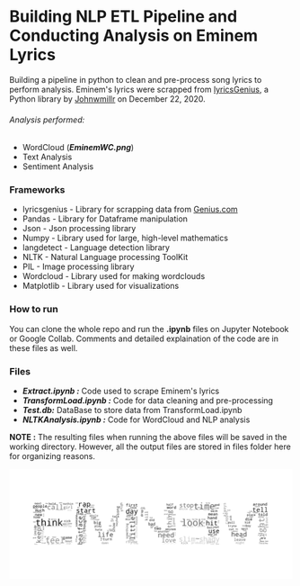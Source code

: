 # Building NLP ETL Pipeline and Conducting Analysis on Eminem Lyrics

Building a pipeline in python to clean and pre-process song lyrics to perform analysis. Eminem's lyrics were scrapped from [lyricsGenius](https://github.com/johnwmillr/LyricsGenius), a Python library by [Johnwmillr](https://github.com/johnwmillr) on December 22, 2020.

###### Analysis performed:
- WordCloud (***EminemWC.png***)
- Text Analysis
- Sentiment Analysis

### Frameworks
- lyricsgenius - Library for scrapping data from [Genius.com](https://genius.com)
- Pandas - Library for Dataframe manipulation
- Json - Json processing library 
- Numpy - Library used for large, high-level mathematics
- langdetect - Language detection library
- NLTK - Natural Language processing ToolKit
- PIL - Image processing library
- Wordcloud - Library used for making wordclouds
- Matplotlib - Library used for visualizations

### How to run 

You can clone the whole repo and run the **.ipynb** files on Jupyter Notebook or Google Collab. Comments and detailed explaination of the code are in these files as well.

### Files 
- ***Extract.ipynb :***  Code used to scrape Eminem's lyrics
- ***TransformLoad.ipynb :*** Code for data cleaning and pre-processing
- ***Test.db:***  DataBase to store data from TransformLoad.ipynb
- ***NLTKAnalysis.ipynb :*** Code for WordCloud and NLP analysis

**NOTE :** The resulting files when running the above files will be saved in the working directory. However, all the output files are stored in files folder here for organizing reasons. 

![Eminem WordCloud](https://github.com/thebadcoder96/Eminem/blob/master/files/EminemWC.png?raw=true)

